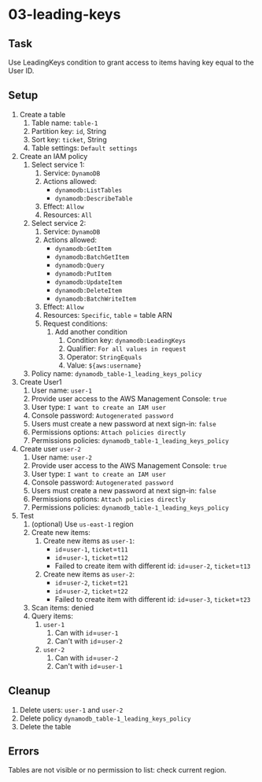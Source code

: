 # 03-leading-keys

## Task
Use LeadingKeys condition to grant access to items having key equal to the User ID.

## Setup
1. Create a table
    1. Table name: `table-1`
    2. Partition key: `id`, String
    3. Sort key: `ticket`, String
    4. Table settings: `Default settings`
2. Create an IAM policy
    1. Select service 1:
        1. Service: `DynamoDB`
        2. Actions allowed: 
            - `dynamodb:ListTables`
            - `dynamodb:DescribeTable`
        3. Effect: `Allow`
        4. Resources: `All`
    2. Select service 2:
        1. Service: `DynamoDB`
        2. Actions allowed: 
            - `dynamodb:GetItem`
            - `dynamodb:BatchGetItem`
            - `dynamodb:Query`
            - `dynamodb:PutItem`
            - `dynamodb:UpdateItem`
            - `dynamodb:DeleteItem`
            - `dynamodb:BatchWriteItem`
        3. Effect: `Allow`
        4. Resources: `Specific`, `table` = table ARN
        5. Request conditions:
            1. Add another condition
                1. Condition key: `dynamodb:LeadingKeys`
                2. Qualifier: `For all values in request`
                3. Operator: `StringEquals`
                4. Value: `${aws:username}`
    3. Policy name: `dynamodb_table-1_leading_keys_policy`
3. Create User1
	1. User name: `user-1`
	2. Provide user access to the AWS Management Console: `true`
	3. User type: `I want to create an IAM user`
	4. Console password: `Autogenerated password`
	5. Users must create a new password at next sign-in: `false`
	6. Permissions options: `Attach policies directly`
	7. Permissions policies: `dynamodb_table-1_leading_keys_policy`
4. Create user `user-2`
	1. User name: `user-2`
	2. Provide user access to the AWS Management Console: `true`
	3. User type: `I want to create an IAM user`
	4. Console password: `Autogenerated password`
	5. Users must create a new password at next sign-in: `false`
	6. Permissions options: `Attach policies directly`
	7. Permissions policies: `dynamodb_table-1_leading_keys_policy`
5. Test
    1. (optional) Use `us-east-1` region
    2. Create new items:
        1. Create new items as `user-1`: 
            - `id`=`user-1`, `ticket`=`t11`
            - `id`=`user-1`, `ticket`=`t12`
            - Failed to create item with different id: `id`=`user-2`, `ticket`=`t13`
        2. Create new items as `user-2`: 
            - `id`=`user-2`, `ticket`=`t21`
            - `id`=`user-2`, `ticket`=`t22`
            - Failed to create item with different id: `id`=`user-3`, `ticket`=`t23`
    3. Scan items: denied
    4. Query items:
        1. `user-1`
            1. Can with `id`=`user-1`
            2. Can't with `id`=`user-2`
        2. `user-2`
            1. Can with `id`=`user-2`
            2. Can't with `id`=`user-1`

## Cleanup
1. Delete users: `user-1` and `user-2`
2. Delete policy `dynamodb_table-1_leading_keys_policy`
3. Delete the table

## Errors
Tables are not visible or no permission to list: check current region.
